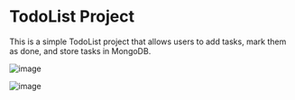 # TodoList Project

This is a simple TodoList project that allows users to add tasks, mark them as done, and store tasks in MongoDB.

![image](https://github.com/IdoBosmi/ToDoList/assets/80417979/2ed3c8f2-3424-4170-ba6e-8d37822dab39)


![image](https://github.com/IdoBosmi/ToDoList/assets/80417979/1ed3d4f0-053b-4b33-95ab-c567199a0740)
